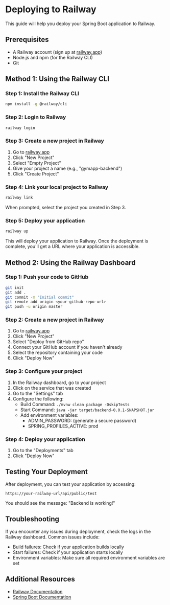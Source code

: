 # Deploying to Railway

This guide will help you deploy your Spring Boot application to Railway.

## Prerequisites

- A Railway account (sign up at [railway.app](https://railway.app))
- Node.js and npm (for the Railway CLI)
- Git

## Method 1: Using the Railway CLI

### Step 1: Install the Railway CLI

```bash
npm install -g @railway/cli
```

### Step 2: Login to Railway

```bash
railway login
```

### Step 3: Create a new project in Railway

1. Go to [railway.app](https://railway.app)
2. Click "New Project"
3. Select "Empty Project"
4. Give your project a name (e.g., "gymapp-backend")
5. Click "Create Project"

### Step 4: Link your local project to Railway

```bash
railway link
```

When prompted, select the project you created in Step 3.

### Step 5: Deploy your application

```bash
railway up
```

This will deploy your application to Railway. Once the deployment is complete, you'll get a URL where your application is accessible.

## Method 2: Using the Railway Dashboard

### Step 1: Push your code to GitHub

```bash
git init
git add .
git commit -m "Initial commit"
git remote add origin <your-github-repo-url>
git push -u origin master
```

### Step 2: Create a new project in Railway

1. Go to [railway.app](https://railway.app)
2. Click "New Project"
3. Select "Deploy from GitHub repo"
4. Connect your GitHub account if you haven't already
5. Select the repository containing your code
6. Click "Deploy Now"

### Step 3: Configure your project

1. In the Railway dashboard, go to your project
2. Click on the service that was created
3. Go to the "Settings" tab
4. Configure the following:
   - Build Command: `./mvnw clean package -DskipTests`
   - Start Command: `java -jar target/backend-0.0.1-SNAPSHOT.jar`
   - Add environment variables:
     - ADMIN_PASSWORD: (generate a secure password)
     - SPRING_PROFILES_ACTIVE: prod

### Step 4: Deploy your application

1. Go to the "Deployments" tab
2. Click "Deploy Now"

## Testing Your Deployment

After deployment, you can test your application by accessing:
```
https://your-railway-url/api/public/test
```

You should see the message: "Backend is working!"

## Troubleshooting

If you encounter any issues during deployment, check the logs in the Railway dashboard. Common issues include:

- Build failures: Check if your application builds locally
- Start failures: Check if your application starts locally
- Environment variables: Make sure all required environment variables are set

## Additional Resources

- [Railway Documentation](https://docs.railway.app/)
- [Spring Boot Documentation](https://spring.io/projects/spring-boot) 